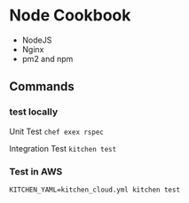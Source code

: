 # Node Cookbook

- NodeJS
- Nginx
- pm2 and npm

## Commands

### test locally
Unit Test
`chef exex rspec`

Integration Test
`kitchen test`


### Test in AWS
`KITCHEN_YAML=kitchen_cloud.yml kitchen test`
